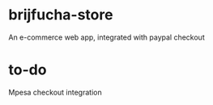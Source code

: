 # brijfucha-store
An e-commerce web app, integrated with paypal checkout

# to-do
Mpesa checkout integration